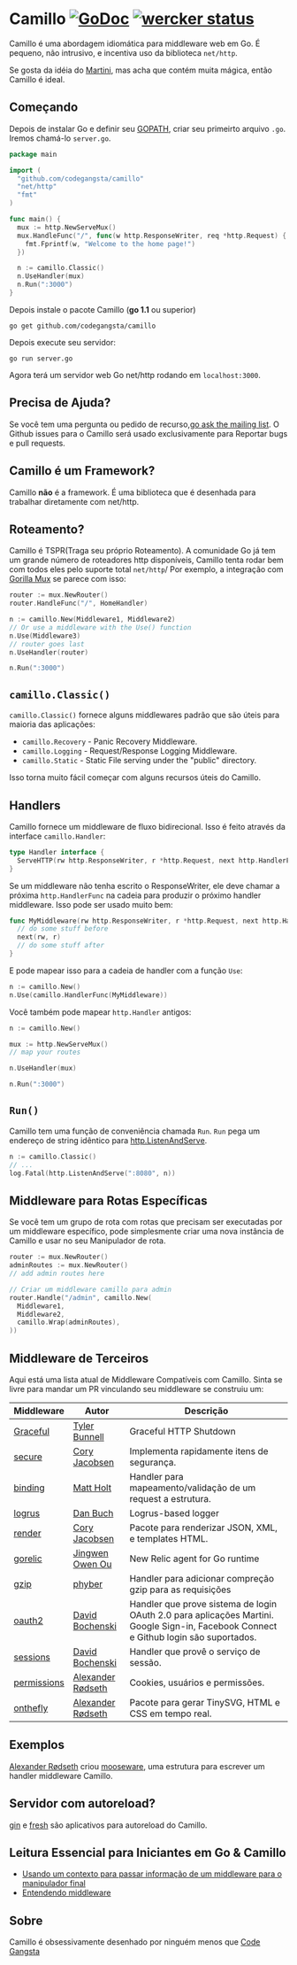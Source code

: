 # Camillo [![GoDoc](https://godoc.org/github.com/codegangsta/camillo?status.svg)](http://godoc.org/github.com/codegangsta/camillo) [![wercker status](https://app.wercker.com/status/13688a4a94b82d84a0b8d038c4965b61/s "wercker status")](https://app.wercker.com/project/bykey/13688a4a94b82d84a0b8d038c4965b61)

Camillo é uma abordagem idiomática para middleware web em Go. É pequeno, não intrusivo, e incentiva uso da biblioteca `net/http`.

Se gosta da idéia do [Martini](http://github.com/go-martini/martini), mas acha que contém muita mágica, então Camillo é ideal.

## Começando

Depois de instalar Go e definir seu [GOPATH](http://golang.org/doc/code.html#GOPATH), criar seu primeirto arquivo `.go`. Iremos chamá-lo `server.go`.

~~~ go
package main

import (
  "github.com/codegangsta/camillo"
  "net/http"
  "fmt"
)

func main() {
  mux := http.NewServeMux()
  mux.HandleFunc("/", func(w http.ResponseWriter, req *http.Request) {
    fmt.Fprintf(w, "Welcome to the home page!")
  })

  n := camillo.Classic()
  n.UseHandler(mux)
  n.Run(":3000")
}
~~~

Depois instale o pacote Camillo (**go 1.1** ou superior)
~~~
go get github.com/codegangsta/camillo
~~~

Depois execute seu servidor:
~~~
go run server.go
~~~

Agora terá um servidor web Go net/http rodando em `localhost:3000`.

## Precisa de Ajuda?
Se você tem uma pergunta ou pedido de recurso,[go ask the mailing list](https://groups.google.com/forum/#!forum/camillo-users). O Github issues para o Camillo será usado exclusivamente para Reportar bugs e pull requests.

## Camillo é um Framework?
Camillo **não** é a framework. É uma biblioteca que é desenhada para trabalhar diretamente com net/http.

## Roteamento?
Camillo é TSPR(Traga seu próprio Roteamento). A comunidade Go já tem um grande número de roteadores http disponíveis, Camillo tenta rodar bem com todos eles pelo suporte total `net/http`/ Por exemplo, a integração com [Gorilla Mux](http://github.com/gorilla/mux) se parece com isso:

~~~ go
router := mux.NewRouter()
router.HandleFunc("/", HomeHandler)

n := camillo.New(Middleware1, Middleware2)
// Or use a middleware with the Use() function
n.Use(Middleware3)
// router goes last
n.UseHandler(router)

n.Run(":3000")
~~~

## `camillo.Classic()`
`camillo.Classic()`  fornece alguns middlewares padrão que são úteis para maioria das aplicações:

* `camillo.Recovery` - Panic Recovery Middleware.
* `camillo.Logging` - Request/Response Logging Middleware.
* `camillo.Static` - Static File serving under the "public" directory.

Isso torna muito fácil começar com alguns recursos úteis do Camillo.

## Handlers
Camillo fornece um middleware de fluxo bidirecional. Isso é feito através da interface `camillo.Handler`:

~~~ go
type Handler interface {
  ServeHTTP(rw http.ResponseWriter, r *http.Request, next http.HandlerFunc)
}
~~~

Se um middleware não tenha escrito o ResponseWriter, ele deve chamar a próxima `http.HandlerFunc` na cadeia para produzir o próximo handler middleware. Isso pode ser usado muito bem:

~~~ go
func MyMiddleware(rw http.ResponseWriter, r *http.Request, next http.HandlerFunc) {
  // do some stuff before
  next(rw, r)
  // do some stuff after
}
~~~

E pode mapear isso para a cadeia de handler com a função `Use`:

~~~ go
n := camillo.New()
n.Use(camillo.HandlerFunc(MyMiddleware))
~~~

Você também pode mapear `http.Handler` antigos:

~~~ go
n := camillo.New()

mux := http.NewServeMux()
// map your routes

n.UseHandler(mux)

n.Run(":3000")
~~~

## `Run()`
Camillo tem uma função de conveniência chamada `Run`. `Run` pega um endereço de string idêntico para [http.ListenAndServe](http://golang.org/pkg/net/http#ListenAndServe).

~~~ go
n := camillo.Classic()
// ...
log.Fatal(http.ListenAndServe(":8080", n))
~~~

## Middleware para Rotas Específicas
Se você tem um grupo de rota com rotas que precisam ser executadas por um middleware específico, pode simplesmente criar uma nova instância de Camillo e usar no seu Manipulador de rota.

~~~ go
router := mux.NewRouter()
adminRoutes := mux.NewRouter()
// add admin routes here

// Criar um middleware camillo para admin
router.Handle("/admin", camillo.New(
  Middleware1,
  Middleware2,
  camillo.Wrap(adminRoutes),
))
~~~

## Middleware de Terceiros

Aqui está uma lista atual de Middleware Compatíveis com Camillo. Sinta se livre para mandar um PR vinculando seu middleware se construiu um:


| Middleware | Autor | Descrição |
| -----------|--------|-------------|
| [Graceful](https://github.com/stretchr/graceful) | [Tyler Bunnell](https://github.com/tylerb) | Graceful HTTP Shutdown |
| [secure](https://github.com/unrolled/secure) | [Cory Jacobsen](https://github.com/unrolled) |  Implementa rapidamente itens de segurança.|
| [binding](https://github.com/mholt/binding) | [Matt Holt](https://github.com/mholt) | Handler para mapeamento/validação de um request a estrutura. |
| [logrus](https://github.com/meatballhat/camillo-logrus) | [Dan Buch](https://github.com/meatballhat) | Logrus-based logger |
| [render](https://github.com/unrolled/render) | [Cory Jacobsen](https://github.com/unrolled) | Pacote para renderizar JSON, XML, e templates HTML. |
| [gorelic](https://github.com/jingweno/camillo-gorelic) | [Jingwen Owen Ou](https://github.com/jingweno) | New Relic agent for Go runtime |
| [gzip](https://github.com/phyber/camillo-gzip) | [phyber](https://github.com/phyber) | Handler para adicionar compreção gzip para as requisições |
| [oauth2](https://github.com/goincremental/camillo-oauth2) | [David Bochenski](https://github.com/bochenski) | Handler que prove sistema de login OAuth 2.0 para aplicações Martini. Google Sign-in, Facebook Connect e Github login são suportados. |
| [sessions](https://github.com/goincremental/camillo-sessions) | [David Bochenski](https://github.com/bochenski) | Handler que provê o serviço de sessão. |
| [permissions](https://github.com/xyproto/permissions) | [Alexander Rødseth](https://github.com/xyproto) | Cookies, usuários e permissões. |
| [onthefly](https://github.com/xyproto/onthefly) | [Alexander Rødseth](https://github.com/xyproto) | Pacote para gerar TinySVG, HTML e CSS em tempo real. |

## Exemplos
[Alexander Rødseth](https://github.com/xyproto) criou [mooseware](https://github.com/xyproto/mooseware), uma estrutura para escrever um handler middleware Camillo.

## Servidor com autoreload?
[gin](https://github.com/codegangsta/gin) e [fresh](https://github.com/pilu/fresh) são aplicativos para autoreload do Camillo.

## Leitura Essencial para Iniciantes em Go & Camillo
* [Usando um contexto para passar informação de um middleware para o manipulador final](http://elithrar.github.io/article/map-string-interface/)
* [Entendendo middleware](http://mattstauffer.co/blog/laravel-5.0-middleware-replacing-filters)


## Sobre
Camillo é obsessivamente desenhado por ninguém menos que  [Code Gangsta](http://codegangsta.io/)
